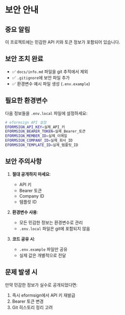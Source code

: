 # 보안 안내

## 중요 알림
이 프로젝트에는 민감한 API 키와 토큰 정보가 포함되어 있습니다.

## 보안 조치 완료
- ✅ `docs/info.md` 파일을 git 추적에서 제외
- ✅ `.gitignore`에 보안 파일 추가
- ✅ 환경변수 예시 파일 생성 (`.env.example`)

## 필요한 환경변수
다음 정보들을 `.env.local` 파일에 설정하세요:

```bash
# eformsign API 설정
EFORMSIGN_API_KEY=실제_API_키
EFORMSIGN_BEARER_TOKEN=실제_Bearer_토큰  
EFORMSIGN_MEMBER_ID=실제_이메일
EFORMSIGN_COMPANY_ID=실제_회사_ID
EFORMSIGN_TEMPLATE_ID=실제_템플릿_ID
```

## 보안 주의사항
1. **절대 공개하지 마세요**:
   - API 키
   - Bearer 토큰
   - Company ID
   - 템플릿 ID

2. **환경변수 사용**:
   - 모든 민감한 정보는 환경변수로 관리
   - `.env.local` 파일은 git에 포함되지 않음

3. **코드 공유 시**:
   - `.env.example` 파일만 공유
   - 실제 값은 개별적으로 전달

## 문제 발생 시
만약 민감한 정보가 실수로 공개되었다면:
1. 즉시 eformsign에서 API 키 재발급
2. Bearer 토큰 변경
3. Git 히스토리 정리 고려